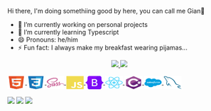 Hi there, I'm doing somethiing good by here, you can call me Gian👋

- 🔭 I’m currently working on personal projects
- 🌱 I’m currently learning Typescript
- 😄 Pronouns: he/him
- ⚡ Fun fact: I always make my breakfast wearing pijamas...

<div align="center">
  <a href="https://github.com/gianpelegrini">
  <img height="120em" src="https://github-readme-stats.vercel.app/api?username=gianpelegrini&show_icons=true&theme=dracula&include_all_commits=true&count_private=true"/>
  <img height="180em" src="https://github-readme-stats.vercel.app/api/top-langs/?username=gianpelegrini&layout=compact&langs_count=7&theme=dracula"/>
</div>
  
 <div style="display: inline_block"><br>
  <img align="center" alt="Gian-HTML" height="30" width="40" src="https://raw.githubusercontent.com/devicons/devicon/master/icons/html5/html5-original.svg">
   <img align="center" alt="Gian-CSS" height="30" width="40" src="https://raw.githubusercontent.com/devicons/devicon/master/icons/css3/css3-original.svg">
   <img align="center" alt="Gian-SASS" height="30" width="40" src="https://raw.githubusercontent.com/devicons/devicon/master/icons/sass/sass-original.svg">
   <img align="center" alt="Gian-Js" height="30" width="40" src="https://raw.githubusercontent.com/devicons/devicon/master/icons/javascript/javascript-plain.svg">
   <img align="center" alt="Gian-Bootstrap" height="30" width="40" src="https://raw.githubusercontent.com/devicons/devicon/master/icons/bootstrap/bootstrap-original.svg">
  <img align="center" alt="Gian-React" height="30" width="40" src="https://raw.githubusercontent.com/devicons/devicon/master/icons/react/react-original.svg">
  <img align="center" alt="Gian-Csharp" height="30" width="40" src="https://raw.githubusercontent.com/devicons/devicon/master/icons/csharp/csharp-original.svg">
   <img align="center" alt="Gian-Salesforce" height="30" width="40" src="https://raw.githubusercontent.com/devicons/devicon/master/icons/salesforce/salesforce-original.svg">
   <img align="center" alt="Gian-SQL" height="30" width="40" src="https://raw.githubusercontent.com/devicons/devicon/master/icons/mysql/mysql-original.svg">
</div>
<br>
  <div> 
  <a href="https://instagram.com/gianpelegrini" target="_blank"><img src="https://img.shields.io/badge/-Instagram-%23E4405F?style=for-the-badge&logo=instagram&logoColor=white" target="_blank"></a>
  <a href = "mailto:giancarlo20100@gmail.com"><img src="https://img.shields.io/badge/-Gmail-%23333?style=for-the-badge&logo=gmail&logoColor=white" target="_blank"></a>
  <a href="https://www.linkedin.com/in/gian-pelegrini-483406186/" target="_blank"><img src="https://img.shields.io/badge/-LinkedIn-%230077B5?style=for-the-badge&logo=linkedin&logoColor=white" target="_blank"></a> 
 
</div>
